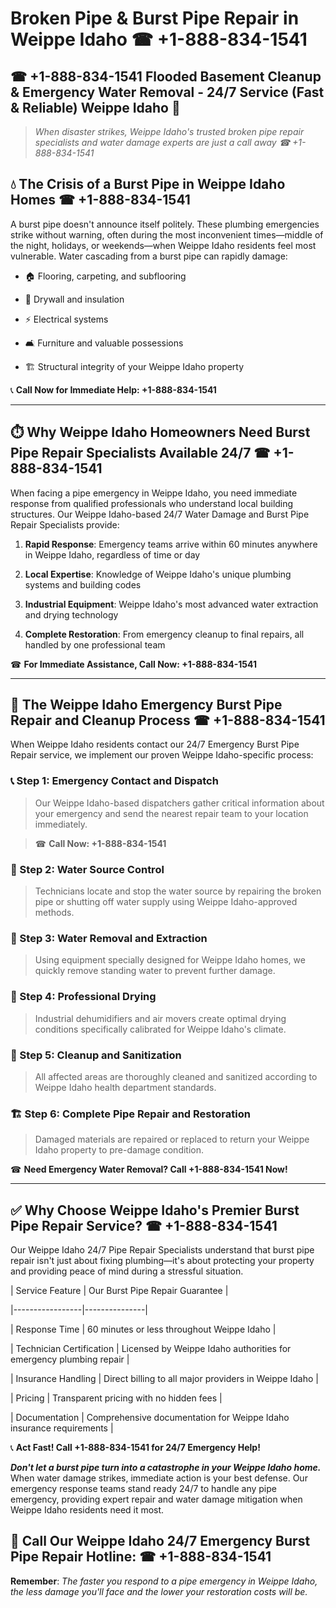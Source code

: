 # Broken Pipe & Burst Pipe Repair in Weippe Idaho ☎ +1-888-834-1541  
## ☎ +1-888-834-1541 Flooded Basement Cleanup & Emergency Water Removal - 24/7 Service (Fast & Reliable) Weippe Idaho 🚨  

> *When disaster strikes, Weippe Idaho's trusted broken pipe repair specialists and water damage experts are just a call away ☎ +1-888-834-1541*  

## 💧 The Crisis of a Burst Pipe in Weippe Idaho Homes ☎ +1-888-834-1541  

A burst pipe doesn't announce itself politely. These plumbing emergencies strike without warning, often during the most inconvenient times—middle of the night, holidays, or weekends—when Weippe Idaho residents feel most vulnerable. Water cascading from a burst pipe can rapidly damage:  

* 🏠 Flooring, carpeting, and subflooring  
* 🧱 Drywall and insulation  
* ⚡ Electrical systems  
* 🛋️ Furniture and valuable possessions  
* 🏗️ Structural integrity of your Weippe Idaho property  

📞 **Call Now for Immediate Help: +1-888-834-1541**  

---  

## ⏱️ Why Weippe Idaho Homeowners Need Burst Pipe Repair Specialists Available 24/7 ☎ +1-888-834-1541  

When facing a pipe emergency in Weippe Idaho, you need immediate response from qualified professionals who understand local building structures. Our Weippe Idaho-based 24/7 Water Damage and Burst Pipe Repair Specialists provide:  

1. **Rapid Response**: Emergency teams arrive within 60 minutes anywhere in Weippe Idaho, regardless of time or day  
2. **Local Expertise**: Knowledge of Weippe Idaho's unique plumbing systems and building codes  
3. **Industrial Equipment**: Weippe Idaho's most advanced water extraction and drying technology  
4. **Complete Restoration**: From emergency cleanup to final repairs, all handled by one professional team  

☎ **For Immediate Assistance, Call Now: +1-888-834-1541**  

---  

## 🔧 The Weippe Idaho Emergency Burst Pipe Repair and Cleanup Process ☎ +1-888-834-1541  

When Weippe Idaho residents contact our 24/7 Emergency Burst Pipe Repair service, we implement our proven Weippe Idaho-specific process:  

### 📞 Step 1: Emergency Contact and Dispatch  
> Our Weippe Idaho-based dispatchers gather critical information about your emergency and send the nearest repair team to your location immediately.  
> ☎ **Call Now: +1-888-834-1541**  

### 🚿 Step 2: Water Source Control  
> Technicians locate and stop the water source by repairing the broken pipe or shutting off water supply using Weippe Idaho-approved methods.  

### 🌊 Step 3: Water Removal and Extraction  
> Using equipment specially designed for Weippe Idaho homes, we quickly remove standing water to prevent further damage.  

### 💨 Step 4: Professional Drying  
> Industrial dehumidifiers and air movers create optimal drying conditions specifically calibrated for Weippe Idaho's climate.  

### 🧼 Step 5: Cleanup and Sanitization  
> All affected areas are thoroughly cleaned and sanitized according to Weippe Idaho health department standards.  

### 🏗️ Step 6: Complete Pipe Repair and Restoration  
> Damaged materials are repaired or replaced to return your Weippe Idaho property to pre-damage condition.  

☎ **Need Emergency Water Removal? Call +1-888-834-1541 Now!**  

---  

## ✅ Why Choose Weippe Idaho's Premier Burst Pipe Repair Service? ☎ +1-888-834-1541  

Our Weippe Idaho 24/7 Pipe Repair Specialists understand that burst pipe repair isn't just about fixing plumbing—it's about protecting your property and providing peace of mind during a stressful situation.  

| Service Feature | Our Burst Pipe Repair Guarantee |  
|-----------------|---------------|  
| Response Time | 60 minutes or less throughout Weippe Idaho |  
| Technician Certification | Licensed by Weippe Idaho authorities for emergency plumbing repair |  
| Insurance Handling | Direct billing to all major providers in Weippe Idaho |  
| Pricing | Transparent pricing with no hidden fees |  
| Documentation | Comprehensive documentation for Weippe Idaho insurance requirements |  

📞 **Act Fast! Call +1-888-834-1541 for 24/7 Emergency Help!**  

***Don't let a burst pipe turn into a catastrophe in your Weippe Idaho home.*** When water damage strikes, immediate action is your best defense. Our emergency response teams stand ready 24/7 to handle any pipe emergency, providing expert repair and water damage mitigation when Weippe Idaho residents need it most.  

## 📱 Call Our Weippe Idaho 24/7 Emergency Burst Pipe Repair Hotline: ☎ +1-888-834-1541  

**Remember**: *The faster you respond to a pipe emergency in Weippe Idaho, the less damage you'll face and the lower your restoration costs will be.*